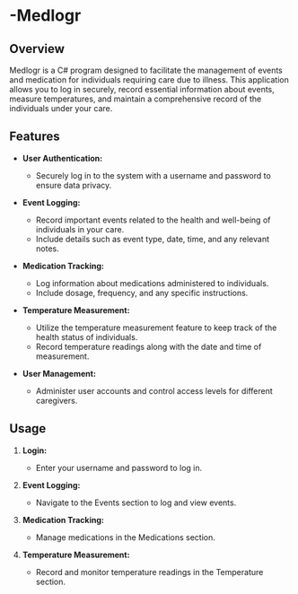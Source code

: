 # -Medlogr

## Overview
Medlogr is a C# program designed to facilitate the management of events and medication for individuals requiring care due to illness. This application allows you to log in securely, record essential information about events, measure temperatures, and maintain a comprehensive record of the individuals under your care.

## Features
- **User Authentication:**
  - Securely log in to the system with a username and password to ensure data privacy.

- **Event Logging:**
  - Record important events related to the health and well-being of individuals in your care.
  - Include details such as event type, date, time, and any relevant notes.

- **Medication Tracking:**
  - Log information about medications administered to individuals.
  - Include dosage, frequency, and any specific instructions.

- **Temperature Measurement:**
  - Utilize the temperature measurement feature to keep track of the health status of individuals.
  - Record temperature readings along with the date and time of measurement.

- **User Management:**
  - Administer user accounts and control access levels for different caregivers.

## Usage
1. **Login:**
   - Enter your username and password to log in.

2. **Event Logging:**
   - Navigate to the Events section to log and view events.

3. **Medication Tracking:**
   - Manage medications in the Medications section.

4. **Temperature Measurement:**
   - Record and monitor temperature readings in the Temperature section.


